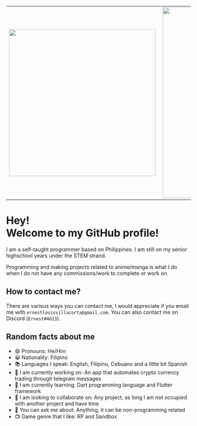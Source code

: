 
<center>
<table style="border: 0px">
    <tr>
        <td><img width="400px" align="left" src="https://github-readme-stats.vercel.app/api/top-langs/?username=VillaErnest&hide=html&layout=compact&theme=buefy" /></td>
        <td><img width="520px" align="left" src="https://github-readme-stats.vercel.app/api?username=VillaErnest&theme=buefy"/></td>
    </tr>   
</table>
</center>  

# Hey! <br>Welcome to my GitHub profile!
I am a self-taught programmer based on Philippines. I am still on my senior highschool years under the STEM strand.

Programming and making projects related to anime/manga is what I do when I do not have any commissions/work to complete or work on.

## How to contact me?
There are various ways you can contact me, I would appreciate if you email me with `ernestlouisvillacorta@gmail.com`. You can also contact me on Discord (`Ernest#4623`).

## Random facts about me

- 😄 Pronouns: He/Him
- 😀 Nationality: Filipino
- 📚 Languages I speak: English, Filipino, Cebuano and a little bit Spanish
- 🔭 I am currently working on: An app that automates crypto currency trading through telegram messages
- 🌱 I am currently learning: Dart programming language and Flutter framework
- 👯 I am looking to collaborate on: Any project, as long I am not occupied with another project and have time
- 💬 You can ask me about: Anything, it can be non-programming related
- 📺 Game genre that I like: RP and Sandbox 
